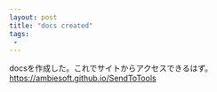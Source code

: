 ```yaml
---
layout: post
title: "docs created"
tags:
 -
---
```

docsを作成した。これでサイトからアクセスできるはず。
https://ambiesoft.github.io/SendToTools

